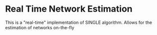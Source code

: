 Real Time Network Estimation
==================



This is a "real-time" implementation of SINGLE algorithm.
Allows for the estimation of networks on-the-fly
